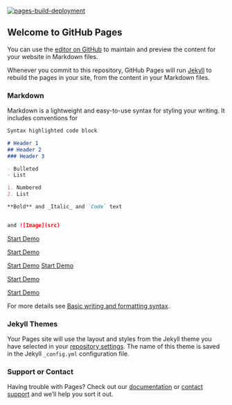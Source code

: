 [![pages-build-deployment](https://github.com/mikoto-studio/ProductViewer/actions/workflows/pages/pages-build-deployment/badge.svg?event=deployment)](https://github.com/mikoto-studio/ProductViewer/actions/workflows/pages/pages-build-deployment)

## Welcome to GitHub Pages

You can use the [editor on GitHub](https://github.com/mikoto-studio/ProductViewer/edit/gh-pages/README.md) to maintain and preview the content for your website in Markdown files.

Whenever you commit to this repository, GitHub Pages will run [Jekyll](https://jekyllrb.com/) to rebuild the pages in your site, from the content in your Markdown files.

### Markdown

Markdown is a lightweight and easy-to-use syntax for styling your writing. It includes conventions for

```markdown
Syntax highlighted code block

# Header 1
## Header 2
### Header 3

- Bulleted
- List

1. Numbered
2. List

**Bold** and _Italic_ and `Code` text


and ![Image](src)
```

[Start Demo]("ProductViewer/Samples/PixelStreaming/WebServers/SignallingWebServer/www/player")

[Start Demo](https://mikoto-studio.github.io/ProductViewer/Samples/PixelStreaming/WebServers/SignallingWebServer/www/player)

[Start Demo](https://mikoto-studio.github.io/ProductViewer/Samples/PixelStreaming/WebServers/SignallingWebServer/www/127.0.0.1/)
[Start Demo](https://127.0.0.1)

[Start Demo](https://mikoto-studio.github.io/ProductViewer/Samples/PixelStreaming/WebServers/SignallingWebServer/www/localhost/)

[Start Demo](https://mikoto-studio.github.io/ProductViewer/Samples/PixelStreaming/WebServers/SignallingWebServer/www/localhost:8080/)

For more details see [Basic writing and formatting syntax](https://docs.github.com/en/github/writing-on-github/getting-started-with-writing-and-formatting-on-github/basic-writing-and-formatting-syntax).

### Jekyll Themes

Your Pages site will use the layout and styles from the Jekyll theme you have selected in your [repository settings](https://github.com/mikoto-studio/ProductViewer/settings/pages). The name of this theme is saved in the Jekyll `_config.yml` configuration file.

### Support or Contact

Having trouble with Pages? Check out our [documentation](https://docs.github.com/categories/github-pages-basics/) or [contact support](https://support.github.com/contact) and we’ll help you sort it out.
